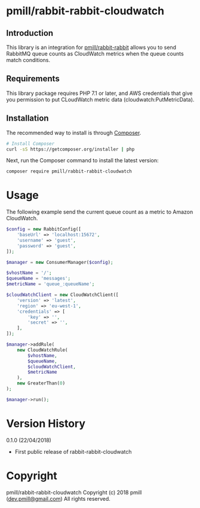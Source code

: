 # pmill/rabbit-rabbit-cloudwatch

## Introduction

This library is an integration for [pmill/rabbit-rabbit](https://github.com/pmill/rabbit-rabbit) allows you to send RabbitMQ
queue counts as CloudWatch metrics when the queue counts match conditions.

## Requirements

This library package requires PHP 7.1 or later, and AWS credentials that give you permission to put CLoudWatch metric 
data (cloudwatch:PutMetricData).

## Installation

The recommended way to install is through [Composer](http://getcomposer.org).

```bash
# Install Composer
curl -sS https://getcomposer.org/installer | php
```

Next, run the Composer command to install the latest version:

```bash
composer require pmill/rabbit-rabbit-cloudwatch
```

# Usage

The following example send the current queue count as a metric to Amazon CloudWatch.

```php
$config = new RabbitConfig([
    'baseUrl' => 'localhost:15672',
    'username' => 'guest',
    'password' => 'guest',
]);

$manager = new ConsumerManager($config);

$vhostName = '/';
$queueName = 'messages';
$metricName = 'queue_:queueName';

$cloudWatchClient = new CloudWatchClient([
    'version' => 'latest',
    'region' => 'eu-west-1',
    'credentials' => [
        'key' => '',
        'secret' => '',
    ],
]);

$manager->addRule(
    new CloudWatchRule(
        $vhostName,
        $queueName,
        $cloudWatchClient,
        $metricName
    ),
    new GreaterThan(0)
);

$manager->run();
```

# Version History

0.1.0 (22/04/2018)

*   First public release of rabbit-rabbit-cloudwatch


# Copyright

pmill/rabbit-rabbit-cloudwatch
Copyright (c) 2018 pmill (dev.pmill@gmail.com) 
All rights reserved.